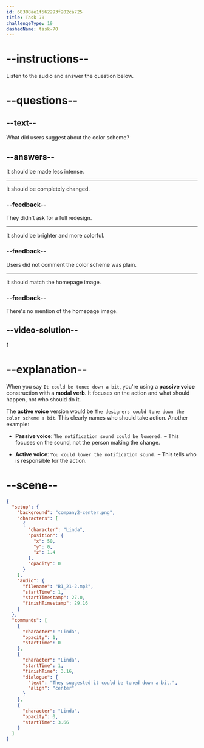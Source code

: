 ```yaml
---
id: 68308ae1f562293f202ca725
title: Task 70
challengeType: 19
dashedName: task-70
---
```


<!-- (Audio) Linda: They suggested it could be toned down a bit. -->

# --instructions--

Listen to the audio and answer the question below.

# --questions--

## --text--

What did users suggest about the color scheme?

## --answers--

It should be made less intense.

---

It should be completely changed.

### --feedback--

They didn't ask for a full redesign.

---

It should be brighter and more colorful.

### --feedback--

Users did not comment the color scheme was plain.

---

It should match the homepage image.

### --feedback--

There's no mention of the homepage image.

## --video-solution--

1

# --explanation--

When you say `It could be toned down a bit`, you're using a **passive voice** construction with a **modal verb**. It focuses on the action and what should happen, not who should do it.

The **active voice** version would be `The designers could tone down the color scheme a bit`. This clearly names who should take action. Another example:

- **Passive voice**: `The notification sound could be lowered.` – This focuses on the sound, not the person making the change.

- **Active voice**: `You could lower the notification sound.` – This tells who is responsible for the action.

# --scene--

```json
{
  "setup": {
    "background": "company2-center.png",
    "characters": [
      {
        "character": "Linda",
        "position": {
          "x": 50,
          "y": 0,
          "z": 1.4
        },
        "opacity": 0
      }
    ],
    "audio": {
      "filename": "B1_21-2.mp3",
      "startTime": 1,
      "startTimestamp": 27.0,
      "finishTimestamp": 29.16
    }
  },
  "commands": [
    {
      "character": "Linda",
      "opacity": 1,
      "startTime": 0
    },
    {
      "character": "Linda",
      "startTime": 1,
      "finishTime": 3.16,
      "dialogue": {
        "text": "They suggested it could be toned down a bit.",
        "align": "center"
      }
    },
    {
      "character": "Linda",
      "opacity": 0,
      "startTime": 3.66
    }
  ]
}
```
